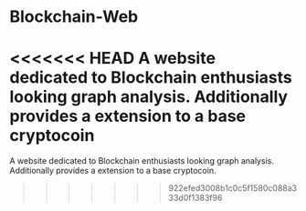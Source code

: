 # Blockchain-Web
<<<<<<< HEAD
A website dedicated to Blockchain enthusiasts looking graph analysis. Additionally provides a extension to a base cryptocoin
=======
A website dedicated to Blockchain enthusiasts looking graph analysis. Additionally provides a extension to a base cryptocoin.
>>>>>>> 922efed3008b1c0c5f1580c088a333d0f1383f96
